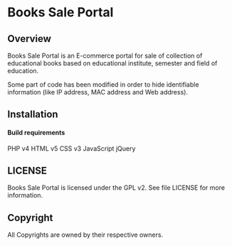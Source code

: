 # Books Sale Portal

## Overview
Books Sale Portal is an E-commerce portal for sale of collection of educational books based on educational
institute, semester and field of education.

Some part of code has been modified in order to hide identifiable information (like IP address, MAC address
and Web address).

## Installation

#### Build requirements
PHP v4
HTML v5
CSS v3
JavaScript
jQuery

## LICENSE
Books Sale Portal is licensed under the GPL v2. See file LICENSE for more information.

## Copyright
All Copyrights are owned by their respective owners.
